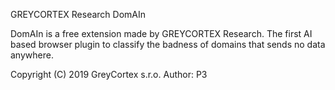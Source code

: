 GREYCORTEX Research DomAIn

DomAIn is a free extension made by GREYCORTEX Research. 
The first AI based browser plugin to classify the badness 
of domains that sends no data anywhere.

Copyright (C) 2019 GreyCortex s.r.o.
Author: P3
